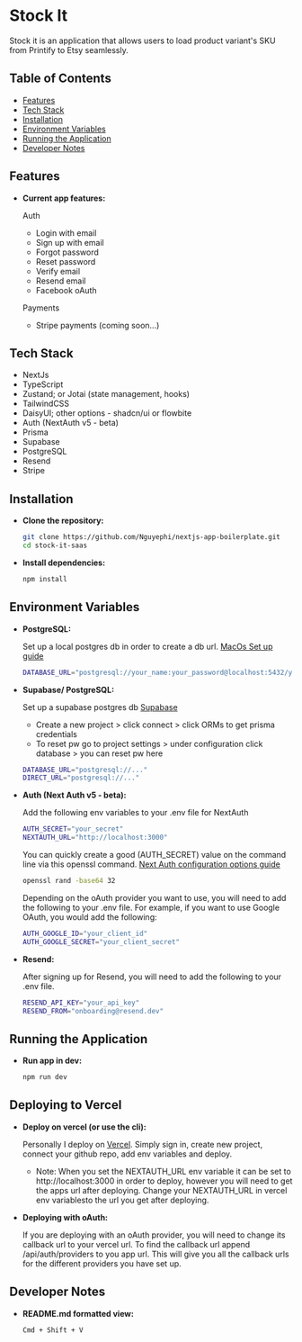 # Stock It

Stock it is an application that allows users to load product variant's SKU from Printify to Etsy seamlessly.

## Table of Contents

- [Features](#features)
- [Tech Stack](#tech-stack)
- [Installation](#installation)
- [Environment Variables](#environment-variables)
- [Running the Application](#running-the-application)
- [Developer Notes](#developer-notes)

## Features

- **Current app features:**
   
    Auth
    - Login with email
    - Sign up with email
    - Forgot password
    - Reset password
    - Verify email
    - Resend email
    - Facebook oAuth

    Payments
    - Stripe payments (coming soon...)

## Tech Stack

- NextJs
- TypeScript
- Zustand; or Jotai (state management, hooks)
- TailwindCSS
- DaisyUI; other options - shadcn/ui or flowbite
- Auth (NextAuth v5 - beta)
- Prisma
- Supabase
- PostgreSQL
- Resend
- Stripe

## Installation

- **Clone the repository:**

    ```sh
    git clone https://github.com/Nguyephi/nextjs-app-boilerplate.git
    cd stock-it-saas
    ```

- **Install dependencies:**

    ```sh
    npm install
    ```

## Environment Variables

- **PostgreSQL:**

    Set up a local postgres db in order to create a db url.
    [MacOs Set up guide](https://dev.to/rinsama77/easy-setup-postgresql-on-macos-37ii)

    ```sh
    DATABASE_URL="postgresql://your_name:your_password@localhost:5432/your_db_name"
    ```

- **Supabase/ PostgreSQL:**

    Set up a supabase postgres db
    [Supabase](https://supabase.com/)
    - Create a new project > click connect > click ORMs to get prisma credentials
    - To reset pw go to project settings > under configuration click database > you can reset pw here

    ```sh
    DATABASE_URL="postgresql://..."
    DIRECT_URL="postgresql://..."
    ```

- **Auth (Next Auth v5 - beta):**

    Add the following env variables to your .env file for NextAuth

    ```sh
    AUTH_SECRET="your_secret"
    NEXTAUTH_URL="http://localhost:3000"
    ```

    You can quickly create a good (AUTH_SECRET) value on the command line via this openssl command.
    [Next Auth configuration options guide](https://next-auth.js.org/configuration/options)
    ```sh
    openssl rand -base64 32
    ```

    Depending on the oAuth provider you want to use, you will need to add the following to your .env file. For example, if you want to use Google OAuth, you would add the following:
    ```sh
    AUTH_GOOGLE_ID="your_client_id"
    AUTH_GOOGLE_SECRET="your_client_secret"
    ```

- **Resend:**

    After signing up for Resend, you will need to add the following to your .env file.

    ```sh
    RESEND_API_KEY="your_api_key"
    RESEND_FROM="onboarding@resend.dev"
    ```

## Running the Application

- **Run app in dev:**

    ```sh
    npm run dev
    ```
## Deploying to Vercel

- **Deploy on vercel (or use the cli):**

    Personally I deploy on [Vercel](https://vercel.com/). Simply sign in, create new project, connect your github repo, add env variables and deploy.
    - Note: When you set the NEXTAUTH_URL env variable it can be set to http://localhost:3000 in order to deploy, however you will need to get the apps url after deploying. Change your NEXTAUTH_URL in vercel env variablesto the url you get after deploying.

- **Deploying with oAuth:**

    If you are deploying with an oAuth provider, you will need to change its callback url to your vercel url. To find the callback url append /api/auth/providers to you app url. This will give you all the callback urls for the different providers you have set up.
  
## Developer Notes

- **README.md formatted view:**

    ```sh
    Cmd + Shift + V
    ```
